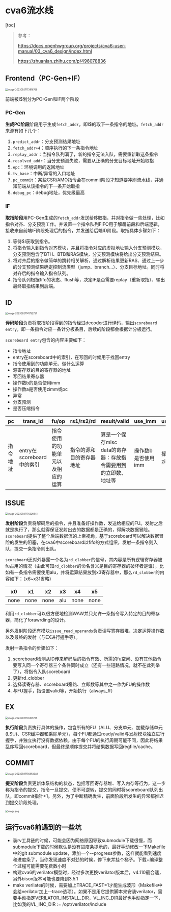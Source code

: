 # cva6流水线

[toc]

> 参考：
>
> https://docs.openhwgroup.org/projects/cva6-user-manual/03_cva6_design/index.html
>
> https://zhuanlan.zhihu.com/p/496078836

## Frontend（PC-Gen+IF）

<img src="https://blog-1252412046.cos.ap-shanghai.myqcloud.com/image-20230927173918768.png" alt="image-20230927173918768" style="zoom:50%;" />

前端被I$划分为PC-Gen和IF两个阶段

### PC-Gen

**生成PC阶段**阶段用于生成`fetch_addr`，即I$的取下一条指令的地址。`fetch_addr`来源有如下几个：

1. `predict_addr`：分支预测结果地址
2. `fetch_addr+4`：顺序执行的下一条指令地址
3. `replay_addr`：当指令队列满了，新的指令无法入队，需要重新取这条指令
4. `resolved_addr`：当分支预测失败，需要从正确的分支目标地址开始取指
5. `epc`：环境调用的返回地址
6. `tv_base`：中断/异常的入口地址
7. `pc_commit`：某些CSR/AMO指令会在commit阶段才知道要冲刷流水线，并通知前端从该指令的下一条开始取指
8. `debug_pc`：debug地址，优先级最高

### IF

**取指阶段**用PC-Gen生成的`fetch_addr`发送给I$取指，并对指令做一些处理，比如指令对齐、分支预测工作。并设置一个指令队列FIFO用于解耦前段和后端逻辑，接收来自前端IF阶段处理后的指令，并发送给后端ID阶段。取指具体步骤如下：

1. 等待$I获取到指令。
2. 将指令输入到指令对齐模块，并且将指令对应的虚拟地址输入分支预测模块，分支预测包含了BTH、BTB和RAS模块，分支预测模块将给出分支预测结果。
3. 将对齐后的指令做简单的跳转相关解析，通过解析结果更新RAS、通过上一步的分支预测结果确定控制流类型（jump、branch...）、分支目标地址。同时将对齐后的指令输入指令队列。
4. 指令队列根据fifo的状态、flush等，决定IF是否需要replay（重新取指）、输出最终取指结果到后端。

## ID

<img src="https://blog-1252412046.cos.ap-shanghai.myqcloud.com/image-20230927141752757.png" alt="image-20230927141752757" style="zoom:50%;" />

**译码阶段**负责将取指阶段得到的指令经过decoder进行译码，输出`scoreboard entry`，即一条指令对应一条计分板条目，后续的阶段都会根据计分板运行。

`scoreboard entry`包含的内容主要如下：

- 指令地址
- entry在scoreboard中的索引，在写回的时候用于找回entry
- 指令使用到的功能单元、做什么运算
- 源寄存器的目的寄存器的地址
- 写回结果寄存器
- 操作数b的是否使用imm
- 操作数a是否使用zimm或pc
- 异常
- 分支预测
- 是否压缩指令

| pc       | trans_id                  | fu/op                            | rs1/rs2/rd               | result/valid                                                 | use_imm            | use_zimm/use_pc         | ex   | bp           | is_compressed |
| -------- | ------------------------- | -------------------------------- | ------------------------ | ------------------------------------------------------------ | ------------------ | ----------------------- | ---- | ------------ | ------------- |
| 指令地址 | entry在scoreboard中的索引 | 指令使用的功能单元以及相应的运算 | 指令的源和目的寄存器地址 | 算是一个保存misc data的寄存器：存放指令需要用到的立即数、地址等 | 操作数b是否使用imm | 操作数a是否使用zimm或pc | 异常 | 分支预测结果 | 是否压缩指令  |



## ISSUE

<img src="https://blog-1252412046.cos.ap-shanghai.myqcloud.com/image-20230927174226941.png" alt="image-20230927174226941" style="zoom:50%;" />

**发射阶段**负责将解码后的指令，并且准备好操作数，发送给相应的FU。发射之后就是执行了，那么就得保证发射出去的数据都是正确的，得解决数据冒险。`scoreboard`提供了整个后端数据流的上帝视角，基于scoreboard可以解决数据冒险的发生的阻塞，在cva6中scoreboard以fifo的方式组织，发射一条指令则入队，提交一条指令则出队。

`scoreboard`还对外暴露一个名为`rd_clobber`的信号，其内容是所有逻辑寄存器被fu占用的情况（由此可知`rd_clobber`的命名含义是目的寄存器的破坏者是谁），比如有一条指令需要使用alu，并将运算结果放到x3寄存器中，那么`rd_clobber`的内容如下：（x6~x31省略）

| x0   | x1   | x2   | x3   | x4   | x5   |
| ---- | ---- | ---- | ---- | ---- | ---- |
| none | none | none | alu  | none | none |

利用`rd_clobber`可以很方便地检测WAW并只允许一条指令写入特定的目的寄存器，简化了forawrding的设计。

另外发射阶段还有模块`issue_read_operands`负责读写寄存器堆、决定运算操作数以及最终的发射（与EX进行握手等）。

发射一条指令的步骤如下：

1. scoreboard检测从ID传来解码后的指令有效、所需的fu空闲、没有其他指令要写入同一个寄存器三个条件同时成立（还有一些短路情况，就不在此列举了），将指令入队scoreboard
2. 更新rd_clobber
3. 选择读寄存器、scoreboard旁路、立即数等其中之一作为FU的操作数
4. 与FU握手，指设置valid等，开始执行（always_ff）



## EX

<img src="https://blog-1252412046.cos.ap-shanghai.myqcloud.com/image-20230927174301725.png" alt="image-20230927174301725" style="zoom:50%;" />

**执行阶段**负责执行具体的操作，包含所有的FU（ALU、分支单元、加载存储单元(LSU)、CSR缓冲器和乘除单元），每个FU都通过ready/valid与发射模块独立进行握手，并独立执行没有数据依赖。由于每个FU的执行周期可能不同，因此将结果乱序写回scoreboard，但最终是顺序提交并将结果数据写回regfile/cache。

## COMMIT

<img src="https://blog-1252412046.cos.ap-shanghai.myqcloud.com/image-20230927174353248.png" alt="image-20230927174353248" style="zoom:50%;" />

**提交阶段**负责更新体系结构的状态，包括写回寄存器堆、写入内存等行为，这一步称为指令的提交，指令一旦提交，便不可逆转，提交的同时将scoreboard队列出队，即commit指针+1。另外，为了中断精确发生，前面阶段所发生的异常都推迟到提交阶段处理。

<img src="https://blog-1252412046.cos.ap-shanghai.myqcloud.com/202309221422812.png" alt="image.png" style="zoom:50%;" />

## 运行cva6前遇到的一些坑

- 装rv工具链的时候，可能会因为网络原因导致submodule下载很慢，而submodule下载的时候默认是没有进度条提示的，最好手动修改一下Makefile中的git submodule update，添加一个--progress参数，这样就能看到速度和进度条了，当你发现速度不对劲的时候，停下来并挂个梯子。下载+编译整个过程可能需要花费数小时
- 构建cva6的verilator模型时，经过多次更换verilator版本后，v4.110最合适，另外bison版本可能也要降到3.5.1
- make verilate的时候，需要加上TRACE_FAST=1才能生成波形（Makefile中会给verilator加上--trace选项）。如果不是用它提供脚本来安装verilator，需要手动指定VERILATOR_INSTALL_DIR，VL_INC_DIR最好也手动指定一下，比如我的VL_INC_DIR := /opt/verilator/include
